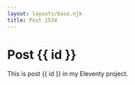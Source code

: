 ```yaml
---
layout: layouts/base.njk
title: Post 1534
---
```


# Post {{ id }}

This is post {{ id }} in my Eleventy project.
